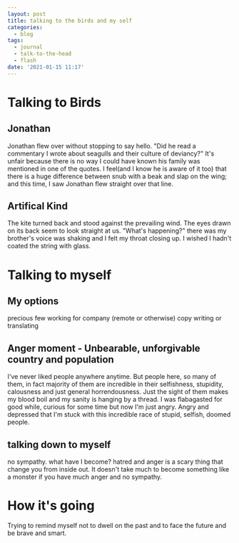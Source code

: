 ```yaml
---
layout: post
title: talking to the birds and my self
categories:
  - blog
tags:
  - journal
  - talk-to-the-head
  - flash
date: '2021-01-15 11:17'
---
```


# Talking to Birds

## Jonathan

  Jonathan flew over without stopping to say hello.
  "Did he read a commentary I wrote about seagulls and their culture of deviancy?"
  It's unfair because there is no way I could have known his family was mentioned in one of the quotes.
  I feel(and I know he is aware of it too) that there is a huge difference between snub with a beak and slap on the wing; and this time, I saw Jonathan flew straight over that line.


## Artifical Kind

The kite turned back and stood against the prevailing wind. The eyes drawn on its back seem to look straight at us. "What's happening?" there was my brother's voice was shaking and I felt my throat closing up. I wished I hadn't coated the string with glass.

# Talking to myself

## My options

precious few
working for company (remote or otherwise)
copy writing or translating

## Anger moment - Unbearable, unforgivable country and population

I've never liked people anywhere anytime. But people here, so many of them, in fact majority of them are incredible in their selfishness, stupidity, calousness and just general horrendousness. Just the sight of them makes my blood boil and my sanity is hanging by a thread. I was flabagasted for good while, curious for some time but now I'm just angry. Angry and depressed that I'm stuck with this incredible race of stupid, selfish, doomed people.

## talking down to myself

no sympathy. what have I become? hatred and anger is a scary thing that change you from inside out. It doesn't take much to become something like a monster if you have much anger and no sympathy.

# How it's going

Trying to remind myself not to dwell on the past and to face the future and be brave and smart.
